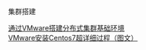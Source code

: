 集群搭建

[通过VMware搭建分布式集群基础环境](https://blog.csdn.net/cndmss/article/details/80149952)
[VMware安装Centos7超详细过程（图文）](https://blog.csdn.net/babyxue/article/details/80970526)

